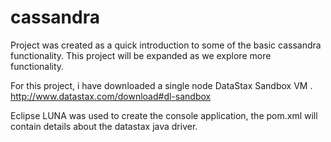 cassandra
=========

Project was created as a quick introduction to some of the basic cassandra functionality. This project will be expanded as we explore more functionality.

For this project, i have downloaded a single node DataStax Sandbox VM . http://www.datastax.com/download#dl-sandbox

Eclipse LUNA was used to create the console application, the pom.xml will contain details about the datastax java driver.



